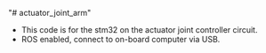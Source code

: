 "# actuator_joint_arm" 
- This code is for the stm32 on the actuator joint controller circuit.
- ROS enabled, connect to on-board computer via USB.
